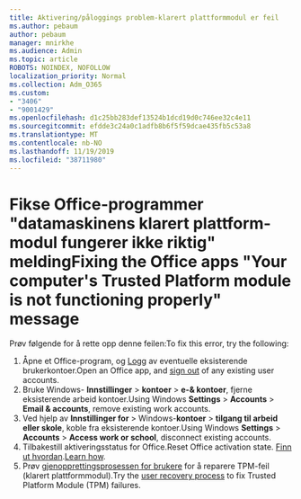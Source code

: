```yaml
---
title: Aktivering/påloggings problem-klarert plattformmodul er feil
ms.author: pebaum
author: pebaum
manager: mnirkhe
ms.audience: Admin
ms.topic: article
ROBOTS: NOINDEX, NOFOLLOW
localization_priority: Normal
ms.collection: Adm_O365
ms.custom:
- "3406"
- "9001429"
ms.openlocfilehash: d1c25bb283def13524b1dcd19d0c746ee32c4e11
ms.sourcegitcommit: efdde3c24a0c1adfb8b6f5f59dcae435fb5c53a8
ms.translationtype: MT
ms.contentlocale: nb-NO
ms.lasthandoff: 11/19/2019
ms.locfileid: "38711980"
---
```

# <a name="fixing-the-office-apps-your-computers-trusted-platform-module-is-not-functioning-properly-message"></a><span data-ttu-id="bb75a-102">Fikse Office-programmer "datamaskinens klarert plattform-modul fungerer ikke riktig" melding</span><span class="sxs-lookup"><span data-stu-id="bb75a-102">Fixing the Office apps "Your computer's Trusted Platform module is not functioning properly" message</span></span>

<span data-ttu-id="bb75a-103">Prøv følgende for å rette opp denne feilen:</span><span class="sxs-lookup"><span data-stu-id="bb75a-103">To fix this error, try the following:</span></span>

1. <span data-ttu-id="bb75a-104">Åpne et Office-program, og [Logg](https://support.office.com/article/5a20dc11-47e9-4b6f-945d-478cb6d92071) av eventuelle eksisterende brukerkontoer.</span><span class="sxs-lookup"><span data-stu-id="bb75a-104">Open an Office app, and [sign out](https://support.office.com/article/5a20dc11-47e9-4b6f-945d-478cb6d92071) of any existing user accounts.</span></span>   
2. <span data-ttu-id="bb75a-105">Bruke Windows- **Innstillinger** > **kontoer** > **e-& kontoer**, fjerne eksisterende arbeid kontoer.</span><span class="sxs-lookup"><span data-stu-id="bb75a-105">Using Windows **Settings** > **Accounts** > **Email & accounts**, remove existing work accounts.</span></span> 
3. <span data-ttu-id="bb75a-106">Ved hjelp av **Innstillinger for** > Windows-**kontoer** > **tilgang til arbeid eller skole**, koble fra eksisterende kontoer.</span><span class="sxs-lookup"><span data-stu-id="bb75a-106">Using Windows **Settings** > **Accounts** > **Access work or school**, disconnect existing accounts.</span></span> 
4. <span data-ttu-id="bb75a-107">Tilbakestill aktiveringsstatus for Office.</span><span class="sxs-lookup"><span data-stu-id="bb75a-107">Reset Office activation state.</span></span> <span data-ttu-id="bb75a-108">[Finn ut hvordan](https://docs.microsoft.com/office365/troubleshoot/activation/reset-office-365-proplus-activation-state
).</span><span class="sxs-lookup"><span data-stu-id="bb75a-108">[Learn how](https://docs.microsoft.com/office365/troubleshoot/activation/reset-office-365-proplus-activation-state
).</span></span>
5. <span data-ttu-id="bb75a-109">Prøv [gjenopprettingsprosessen for brukere](https://docs.microsoft.com/office365/troubleshoot/administration/connection-issue-when-sign-in-office-2016#symptom-2) for å reparere TPM-feil (klarert plattformmodul).</span><span class="sxs-lookup"><span data-stu-id="bb75a-109">Try the [user recovery process](https://docs.microsoft.com/office365/troubleshoot/administration/connection-issue-when-sign-in-office-2016#symptom-2) to fix Trusted Platform Module (TPM) failures.</span></span>